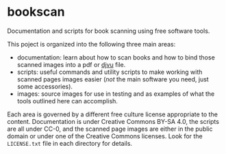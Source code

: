 # bookscan
Documentation and scripts for book scanning using free software tools.

This poject is organized into the following three main areas:
 * documentation: learn about how to scan books and how to bind those scanned images into a pdf or [djvu](https://en.wikipedia.org/wiki/DjVu) file.
 * scripts: useful commands and utility scripts to make working with scanned pages images easier (*not* the main software you need, just some accessories).
 * images: source images for use in testing and as examples of what the tools outlined here can accomplish.

Each area is governed by a different free culture license appropriate to the content. Documentation is under Creative Commons BY-SA 4.0, the scripts are all under CC-0, and the scanned page images are either in the public domain or under one of the Creative Commons licenses. Look for the `LICENSE.txt` file in each directory for details.
